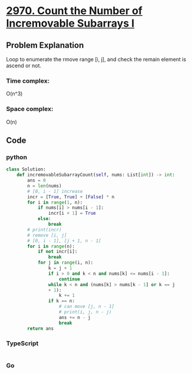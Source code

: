 # [2970. Count the Number of Incremovable Subarrays I](https://leetcode.cn/problems/count-the-number-of-incremovable-subarrays-i/description/?envType=daily-question&envId=2024-07-10)



## Problem Explanation
Loop to enumerate the rmove range [i, j], and check the remain element is ascend or not.
### Time complex:
O(n^3)
### Space complex:
O(n)
## Code

### python
```python
class Solution:
    def incremovableSubarrayCount(self, nums: List[int]) -> int:
        ans = 0
        n = len(nums)
        # [0, i - 1] increase
        incr = [True, True] + [False] * n
        for i in range(1, n):
            if nums[i] > nums[i - 1]:
                incr[i + 1] = True
            else:
                break
        # print(incr)
        # remove [i, j]
        # [0, i - 1], [j + 1, n - 1]
        for i in range(n):
            if not incr[i]:
                break
            for j in range(i, n):
                k = j + 1
                if i > 0 and k < n and nums[k] <= nums[i - 1]:
                    continue
                while k < n and (nums[k] > nums[k - 1] or k == j 
                + 1):
                    k += 1
                if k == n:
                    # can move [j, n - 1]
                    # print(i, j, n - j)
                    ans += n - j
                    break
        return ans

```

### TypeScript
```TypeScript


```

### Go
```go
```